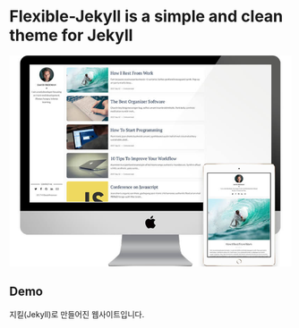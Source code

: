 # Flexible-Jekyll is a simple and clean theme for Jekyll

![](https://github.com/artemsheludko/flexible-jekyll/blob/master/assets/img/promo-img.jpg?raw=true)

## Demo
지킬(Jekyll)로 만들어진 웹사이트입니다.
